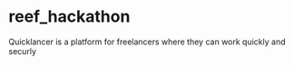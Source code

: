 # reef_hackathon

Quicklancer is a platform for freelancers where they can work quickly and securly
